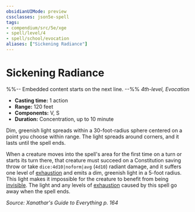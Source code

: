 ```yaml
---
obsidianUIMode: preview
cssclasses: json5e-spell
tags:
- compendium/src/5e/xge
- spell/level/4
- spell/school/evocation
aliases: ["Sickening Radiance"]
---
```

# Sickening Radiance
%%-- Embedded content starts on the next line. --%%
*4th-level, Evocation*  

- **Casting time:** 1 action
- **Range:** 120 feet
- **Components:** V, S
- **Duration:** Concentration, up to 10 minute

Dim, greenish light spreads within a 30-foot-radius sphere centered on a point you choose within range. The light spreads around corners, and it lasts until the spell ends.

When a creature moves into the spell's area for the first time on a turn or starts its turn there, that creature must succeed on a Constitution saving throw or take `dice:4d10|noform|avg` (`4d10`) radiant damage, and it suffers one level of [exhaustion](2-Mechanics/CLI/rules/conditions.md#Exhaustion) and emits a dim, greenish light in a 5-foot radius. This light makes it impossible for the creature to benefit from being [invisible](2-Mechanics/CLI/rules/conditions.md#Invisible). The light and any levels of [exhaustion](2-Mechanics/CLI/rules/conditions.md#Exhaustion) caused by this spell go away when the spell ends.

*Source: Xanathar's Guide to Everything p. 164*